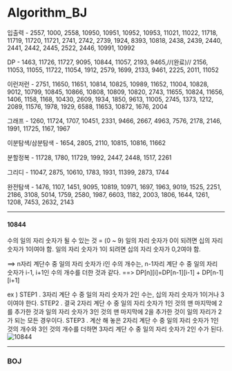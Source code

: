 # Algorithm_BJ
입출력 - 2557, 1000, 2558, 10950, 10951, 10952, 10953, 11021, 11022, 11718, 11719, 11720, 11721, 2741​​, 2742, 2739, 1924, 8393, 10818, 2438, 2439, 2440, 2441, 2442, 2445, 2522, 2446, 10991, 10992

DP - 1463, 11726, 11727, 9095, 10844, 11057, 2193, 9465,//(완료)// 2156, 11053, 11055, 11722, 11054, 1912, 2579, 1699, 2133, 9461, 2225, 2011, 11052

이런저런 - 2751, 11650, 11651, 10814, 10825, 10989, 11652, 11004, 10828, 9012, 10799, 10845, 10866, 10808, 10809, 10820, 2743, 11655, 10824, 11656, 1406, 1158, 1168, 10430, 2609, 1934, 1850, 9613, 11005, 2745, 1373, 1212, 2089, 11576, 1978, 1929, 6588, 11653, 10872, 1676, 2004

그래프 - 1260, 11724, 1707, 10451, 2331, 9466, 2667, 4963, 7576, 2178, 2146, 1991, 11725, 1167, 1967

이분탐색/삼분탐색 - 1654, 2805, 2110, 10815, 10816, 11662

분할정복 - 11728, 1780, 11729, 1992, 2447, 2448, 1517, 2261

그리디 - 11047, 2875, 10610, 1783, 1931, 11399, 2873, 1744

완전탐색 - 1476, 1107, 1451, 9095, 10819, 10971, 1697, 1963, 9019, 1525, 2251, 2186, 3108, 5014, 1759, 2580, 1987, 6603, 1182, 2003, 1806, 1644, 1261, 1208, 7453, 2632, 2143

-----------------------------------------------------------

#### 10844
수의 일의 자리 숫자가 될 수 있는 것 = (0 ~ 9)
일의 자리 숫자가 0이 되려면 십의 자리 숫자가 1이여야 함.
일의 자리 숫자가 1이 되려면 십의 자리 숫자가 0,2여야 함.

==> n자리 계단수 중 일의 자리 숫자가 i인 수의 개수는, n-1자리 계단 수 중 일의 자리 숫자가 i-1, i+1인 수의 개수를 더한 것과 같다.
==> DP[n][i]=DP[n-1][i-1] + DP[n-1][i+1]

ex ) 
STEP1 . 3자리 계단 수 중 일의 자리 숫자가 2인 수는, 십의 자리 숫자가 1이거나 3이여야 한다.
STEP2 . 결국 2자리 계단 수 중 일의 자리 숫자가 1인 것의 맨 마지막에 2를 추가한 것과 일의 자리 숫자가 3인 것의 맨 마지막에 2을 추가한 것이 일의 자리가 2가 되는 모든 경우이다.
STEP3 . 계산 해 놓은 2자리 계단 수 중 일의 자리 숫자가 1인 것의 개수와 3인 것의 개수를 더하면 3자리 계단 수 중 일의 자리 숫자가 2인 수가 된다.
![10844](https://user-images.githubusercontent.com/37526372/106466278-7a29a900-64de-11eb-91f8-547b4fadb998.png)

-----------------------------------------------------------------

### BOJ

